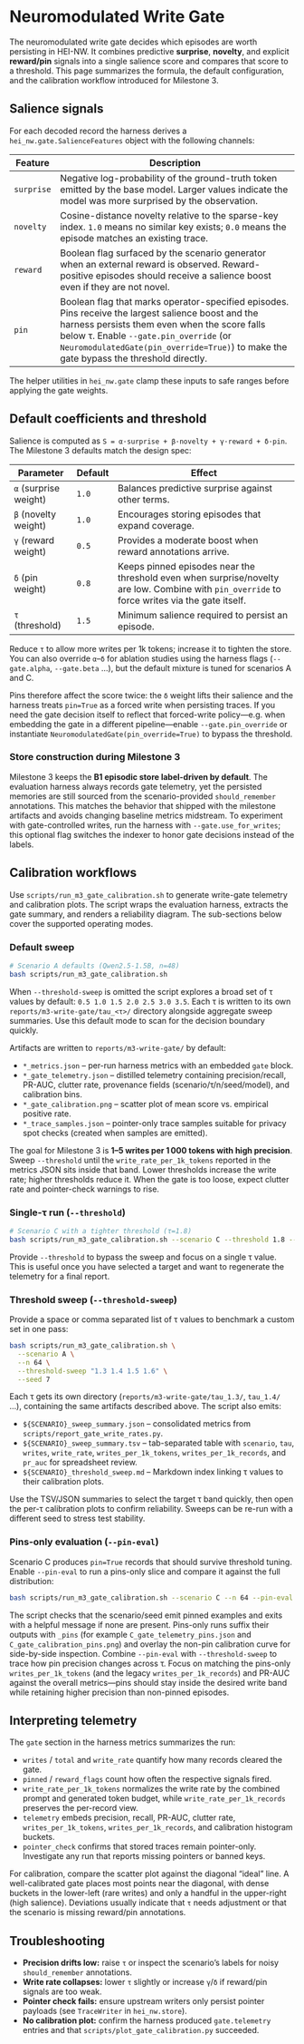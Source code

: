 # Neuromodulated Write Gate

The neuromodulated write gate decides which episodes are worth persisting in
HEI-NW. It combines predictive **surprise**, **novelty**, and explicit
**reward/pin** signals into a single salience score and compares that score to a
threshold. This page summarizes the formula, the default configuration, and the
calibration workflow introduced for Milestone 3.

## Salience signals

For each decoded record the harness derives a ``hei_nw.gate.SalienceFeatures`` object with the following channels:

| Feature  | Description |
| --- | --- |
| ``surprise`` | Negative log-probability of the ground-truth token emitted by the base model. Larger values indicate the model was more surprised by the observation. |
| ``novelty`` | Cosine-distance novelty relative to the sparse-key index. ``1.0`` means no similar key exists; ``0.0`` means the episode matches an existing trace. |
| ``reward`` | Boolean flag surfaced by the scenario generator when an external reward is observed. Reward-positive episodes should receive a salience boost even if they are not novel. |
| ``pin`` | Boolean flag that marks operator-specified episodes. Pins receive the largest salience boost and the harness persists them even when the score falls below τ. Enable ``--gate.pin_override`` (or ``NeuromodulatedGate(pin_override=True)``) to make the gate bypass the threshold directly. |

The helper utilities in ``hei_nw.gate`` clamp these inputs to safe ranges
before applying the gate weights.

## Default coefficients and threshold

Salience is computed as ``S = α·surprise + β·novelty + γ·reward + δ·pin``. The
Milestone 3 defaults match the design spec:

| Parameter | Default | Effect |
| --- | --- | --- |
| ``α`` (surprise weight) | ``1.0`` | Balances predictive surprise against other terms. |
| ``β`` (novelty weight) | ``1.0`` | Encourages storing episodes that expand coverage. |
| ``γ`` (reward weight) | ``0.5`` | Provides a moderate boost when reward annotations arrive. |
| ``δ`` (pin weight) | ``0.8`` | Keeps pinned episodes near the threshold even when surprise/novelty are low. Combine with ``pin_override`` to force writes via the gate itself. |
| ``τ`` (threshold) | ``1.5`` | Minimum salience required to persist an episode. |

Reduce ``τ`` to allow more writes per 1k tokens; increase it to tighten the
store. You can also override ``α``–``δ`` for ablation studies using the harness
flags (``--gate.alpha``, ``--gate.beta`` …), but the default mixture is tuned
for scenarios A and C.

Pins therefore affect the score twice: the ``δ`` weight lifts their salience and
the harness treats ``pin=True`` as a forced write when persisting traces. If you
need the gate decision itself to reflect that forced-write policy—e.g. when
embedding the gate in a different pipeline—enable ``--gate.pin_override`` or
instantiate ``NeuromodulatedGate(pin_override=True)`` to bypass the threshold.

### Store construction during Milestone 3

Milestone 3 keeps the **B1 episodic store label-driven by default**. The
evaluation harness always records gate telemetry, yet the persisted memories are
still sourced from the scenario-provided ``should_remember`` annotations. This
matches the behavior that shipped with the milestone artifacts and avoids
changing baseline metrics midstream. To experiment with gate-controlled writes,
run the harness with ``--gate.use_for_writes``; this optional flag switches the
indexer to honor gate decisions instead of the labels.

## Calibration workflows

Use ``scripts/run_m3_gate_calibration.sh`` to generate write-gate telemetry and
calibration plots. The script wraps the evaluation harness, extracts the gate
summary, and renders a reliability diagram. The sub-sections below cover the
supported operating modes.

### Default sweep

```bash
# Scenario A defaults (Qwen2.5-1.5B, n=48)
bash scripts/run_m3_gate_calibration.sh
```

When ``--threshold-sweep`` is omitted the script explores a broad set of τ
values by default: ``0.5 1.0 1.5 2.0 2.5 3.0 3.5``. Each τ is written to its
own ``reports/m3-write-gate/tau_<τ>/`` directory alongside aggregate sweep
summaries. Use this default mode to scan for the decision boundary quickly.

Artifacts are written to ``reports/m3-write-gate/`` by default:

* ``*_metrics.json`` – per-run harness metrics with an embedded ``gate`` block.
* ``*_gate_telemetry.json`` – distilled telemetry containing precision/recall,
  PR-AUC, clutter rate, provenance fields (scenario/τ/n/seed/model), and
  calibration bins.
* ``*_gate_calibration.png`` – scatter plot of mean score vs. empirical
  positive rate.
* ``*_trace_samples.json`` – pointer-only trace samples suitable for privacy
  spot checks (created when samples are emitted).

The goal for Milestone 3 is **1–5 writes per 1 000 tokens with high precision**.
Sweep ``--threshold`` until the ``write_rate_per_1k_tokens`` reported in the metrics
JSON sits inside that band. Lower thresholds increase the write rate; higher
thresholds reduce it. When the gate is too loose, expect clutter rate and
pointer-check warnings to rise.

### Single-τ run (``--threshold``)

```bash
# Scenario C with a tighter threshold (τ=1.8)
bash scripts/run_m3_gate_calibration.sh --scenario C --threshold 1.8 --n 64
```

Provide ``--threshold`` to bypass the sweep and focus on a single τ value. This
is useful once you have selected a target and want to regenerate the telemetry
for a final report.

### Threshold sweep (``--threshold-sweep``)

Provide a space or comma separated list of τ values to benchmark a custom set in
one pass:

```bash
bash scripts/run_m3_gate_calibration.sh \
  --scenario A \
  --n 64 \
  --threshold-sweep "1.3 1.4 1.5 1.6" \
  --seed 7
```

Each τ gets its own directory (``reports/m3-write-gate/tau_1.3/``, ``tau_1.4/``
…), containing the same artifacts described above. The script also emits:

* ``${SCENARIO}_sweep_summary.json`` – consolidated metrics from
  ``scripts/report_gate_write_rates.py``.
* ``${SCENARIO}_sweep_summary.tsv`` – tab-separated table with ``scenario``,
  ``tau``, ``writes``, ``write_rate``, ``writes_per_1k_tokens``,
  ``writes_per_1k_records``, and ``pr_auc`` for spreadsheet review.
* ``${SCENARIO}_threshold_sweep.md`` – Markdown index linking τ values to their
  calibration plots.

Use the TSV/JSON summaries to select the target τ band quickly, then open the
per-τ calibration plots to confirm reliability. Sweeps can be re-run with a
different seed to stress test stability.

### Pins-only evaluation (``--pin-eval``)

Scenario C produces ``pin=True`` records that should survive threshold tuning.
Enable ``--pin-eval`` to run a pins-only slice and compare it against the full
distribution:

```bash
bash scripts/run_m3_gate_calibration.sh --scenario C --n 64 --pin-eval
```

The script checks that the scenario/seed emit pinned examples and exits with a
helpful message if none are present. Pins-only runs suffix their outputs with
``_pins`` (for example ``C_gate_telemetry_pins.json`` and
``C_gate_calibration_pins.png``) and overlay the non-pin calibration curve for
side-by-side inspection. Combine ``--pin-eval`` with ``--threshold-sweep`` to
trace how pin precision changes across τ. Focus on matching the pins-only
``writes_per_1k_tokens`` (and the legacy ``writes_per_1k_records``) and PR-AUC
against the overall metrics—pins should stay inside the desired write band while
retaining higher precision than non-pinned episodes.

## Interpreting telemetry

The ``gate`` section in the harness metrics summarizes the run:

* ``writes`` / ``total`` and ``write_rate`` quantify how many records cleared the
  gate.
* ``pinned`` / ``reward_flags`` count how often the respective signals fired.
* ``write_rate_per_1k_tokens`` normalizes the write rate by the combined prompt
  and generated token budget, while ``write_rate_per_1k_records`` preserves the
  per-record view.
* ``telemetry`` embeds precision, recall, PR-AUC, clutter rate,
  ``writes_per_1k_tokens``, ``writes_per_1k_records``, and calibration histogram buckets.
* ``pointer_check`` confirms that stored traces remain pointer-only. Investigate
  any run that reports missing pointers or banned keys.

For calibration, compare the scatter plot against the diagonal “ideal” line. A
well-calibrated gate places most points near the diagonal, with dense buckets in
the lower-left (rare writes) and only a handful in the upper-right (high
salience). Deviations usually indicate that ``τ`` needs adjustment or that the
scenario is missing reward/pin annotations.

## Troubleshooting

* **Precision drifts low:** raise ``τ`` or inspect the scenario’s labels for
  noisy ``should_remember`` annotations.
* **Write rate collapses:** lower ``τ`` slightly or increase ``γ``/``δ`` if
  reward/pin signals are too weak.
* **Pointer check fails:** ensure upstream writers only persist pointer payloads
  (see ``TraceWriter`` in ``hei_nw.store``).
* **No calibration plot:** confirm the harness produced ``gate.telemetry``
  entries and that ``scripts/plot_gate_calibration.py`` succeeded.
